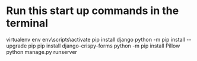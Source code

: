 # Run this start up commands in the terminal 
virtualenv env
env\scripts\activate
pip install django
python -m pip install --upgrade pip
pip install django-crispy-forms
python -m pip install Pillow
python manage.py runserver
